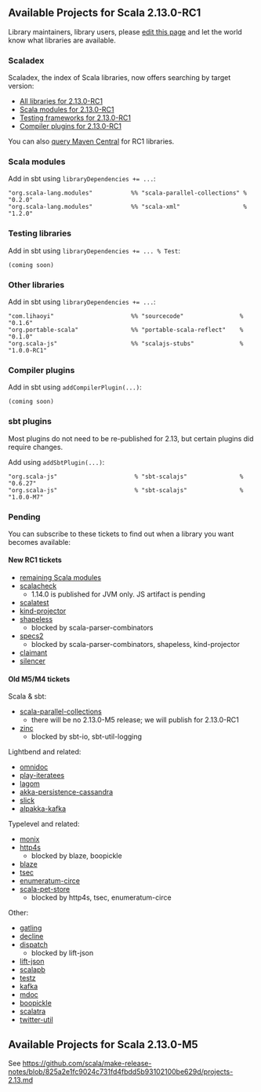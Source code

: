 ## Available Projects for Scala 2.13.0-RC1

Library maintainers, library users, please [edit this page](https://github.com/scala/make-release-notes/edit/2.13.x/projects-2.13.md) and let the world know what libraries are available.

### Scaladex

Scaladex, the index of Scala libraries, now offers searching by target version:

* [All libraries for 2.13.0-RC1](https://index.scala-lang.org/search?q=fullScalaVersion%3A2.13.0-RC1)
* [Scala modules for 2.13.0-RC1](https://index.scala-lang.org/search?q=fullScalaVersion%3A2.13.0-RC1+AND+organization%3Ascala)
* [Testing frameworks for 2.13.0-RC1](https://index.scala-lang.org/search?q=fullScalaVersion%3A2.13.0-RC1+AND+topics%3Atesting)
* [Compiler plugins for 2.13.0-RC1](https://index.scala-lang.org/search?q=fullScalaVersion%3A2.13.0-RC1+AND+topics%3Acompiler-plugin)

You can also [query Maven Central](https://mvnrepository.com/artifact/org.scala-lang/scala-library/2.13.0-RC1/usages) for RC1 libraries.

### Scala modules

Add in sbt using `libraryDependencies += ...`:

    "org.scala-lang.modules"           %% "scala-parallel-collections" % "0.2.0"
    "org.scala-lang.modules"           %% "scala-xml"                  % "1.2.0"

### Testing libraries

Add in sbt using `libraryDependencies += ... % Test`:

    (coming soon)

### Other libraries

Add in sbt using `libraryDependencies += ...`:

    "com.lihaoyi"                      %% "sourcecode"                % "0.1.6"
    "org.portable-scala"               %% "portable-scala-reflect"    % "0.1.0"
    "org.scala-js"                     %% "scalajs-stubs"             % "1.0.0-RC1"

### Compiler plugins

Add in sbt using `addCompilerPlugin(...)`:

    (coming soon)

### sbt plugins

Most plugins do not need to be re-published for 2.13, but certain plugins did require changes.

Add using `addSbtPlugin(...)`:

    "org.scala-js"                      % "sbt-scalajs"               % "0.6.27"
    "org.scala-js"                      % "sbt-scalajs"               % "1.0.0-M7"

### Pending

You can subscribe to these tickets to find out when a library you want becomes available:

#### New RC1 tickets

* [remaining Scala modules](https://github.com/scala/bug/issues/11471)
* [scalacheck](https://github.com/rickynils/scalacheck/issues/464)
  * 1.14.0 is published for JVM only. JS artifact is pending
* [scalatest](https://github.com/scalatest/scalatest/issues/1567)
* [kind-projector](https://github.com/non/kind-projector/issues/99)
* [shapeless](https://github.com/milessabin/shapeless/issues/886)
  * blocked by scala-parser-combinators
* [specs2](https://github.com/etorreborre/specs2/issues/735)
  * blocked by scala-parser-combinators, shapeless, kind-projector
* [claimant](https://github.com/non/claimant/issues/4)
* [silencer](https://github.com/ghik/silencer/issues/25)

#### Old M5/M4 tickets

Scala & sbt:

* [scala-parallel-collections](https://github.com/scala/scala-parallel-collections/issues/41)
    * there will be no 2.13.0-M5 release; we will publish for 2.13.0-RC1
* [zinc](https://github.com/sbt/zinc/pull/592)
    * blocked by sbt-io, sbt-util-logging

Lightbend and related:

* [omnidoc](https://github.com/playframework/omnidoc/issues/24)
* [play-iteratees](https://github.com/playframework/play-iteratees/issues/16)
* [lagom](https://github.com/lagom/lagom/issues/1240)
* [akka-persistence-cassandra](https://github.com/akka/akka-persistence-cassandra/issues/364)
* [slick](https://github.com/slick/slick/issues/1958)
* [alpakka-kafka](https://github.com/akka/alpakka-kafka/issues/540)

Typelevel and related:

* [monix](https://github.com/monix/monix/issues/786)
* [http4s](https://github.com/http4s/http4s/issues/2025)
  * blocked by blaze, boopickle
* [blaze](https://github.com/http4s/blaze/issues/274)
* [tsec](https://github.com/jmcardon/tsec/pull/207)
* [enumeratum-circe](https://github.com/lloydmeta/enumeratum/issues/216)
* [scala-pet-store](https://github.com/pauljamescleary/scala-pet-store/issues/141)
    * blocked by http4s, tsec, enumeratum-circe

Other:

* [gatling](https://github.com/gatling/gatling/issues/3566)
* [decline](https://github.com/bkirwi/decline/pull/47)
* [dispatch](https://github.com/dispatch/reboot/issues/210)
    * blocked by lift-json
* [lift-json](https://github.com/lift/framework/issues/1955)
* [scalapb](https://github.com/scalapb/ScalaPB/issues/540)
* [testz](https://github.com/scalaz/testz/issues/30)
* [kafka](https://github.com/apache/kafka/pull/5454)
* [mdoc](https://github.com/scalameta/mdoc/issues/156)
* [boopickle](https://github.com/suzaku-io/boopickle/issues/113)
* [scalatra](https://github.com/scalatra/scalatra/issues/831)
* [twitter-util](https://github.com/twitter/util/issues/219)

## Available Projects for Scala 2.13.0-M5

See <https://github.com/scala/make-release-notes/blob/825a2e1fc9024c731fd4fbdd5b93102100be629d/projects-2.13.md>
